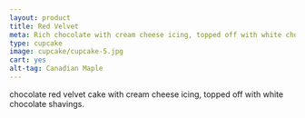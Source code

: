 ```yaml
---
layout: product
title: Red Velvet 
meta: Rich chocolate with cream cheese icing, topped off with white chocolate shavings
type: cupcake
image: cupcake/cupcake-5.jpg
cart: yes
alt-tag: Canadian Maple
---
```


chocolate red velvet cake with cream cheese icing, topped off with white chocolate shavings. 
